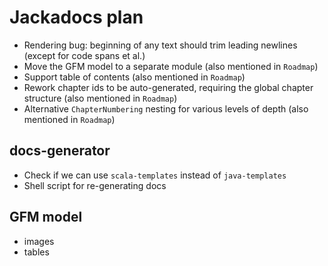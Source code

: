 # Jackadocs plan

- Rendering bug: beginning of any text should trim leading newlines (except for code spans et al.)
- Move the GFM model to a separate module (also mentioned in `Roadmap`)
- Support table of contents (also mentioned in `Roadmap`)
- Rework chapter ids to be auto-generated, requiring the global chapter structure (also mentioned in `Roadmap`)
- Alternative `ChapterNumbering` nesting for various levels of depth (also mentioned in `Roadmap`)

## docs-generator

- Check if we can use `scala-templates` instead of `java-templates`
- Shell script for re-generating docs

## GFM model

- images
- tables
